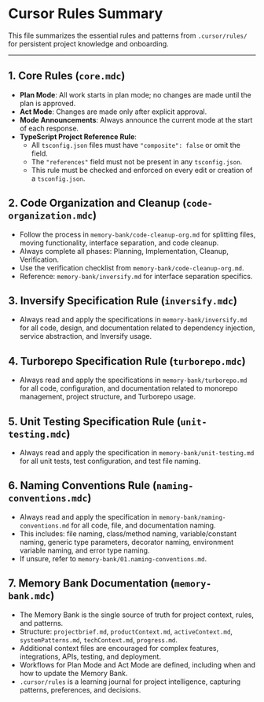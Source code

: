 # Cursor Rules Summary

This file summarizes the essential rules and patterns from `.cursor/rules/` for persistent project knowledge and onboarding.

---

## 1. Core Rules (`core.mdc`)
- **Plan Mode**: All work starts in plan mode; no changes are made until the plan is approved.
- **Act Mode**: Changes are made only after explicit approval.
- **Mode Announcements**: Always announce the current mode at the start of each response.
- **TypeScript Project Reference Rule**:
  - All `tsconfig.json` files must have `"composite": false` or omit the field.
  - The `"references"` field must not be present in any `tsconfig.json`.
  - This rule must be checked and enforced on every edit or creation of a `tsconfig.json`.

## 2. Code Organization and Cleanup (`code-organization.mdc`)
- Follow the process in `memory-bank/code-cleanup-org.md` for splitting files, moving functionality, interface separation, and code cleanup.
- Always complete all phases: Planning, Implementation, Cleanup, Verification.
- Use the verification checklist from `memory-bank/code-cleanup-org.md`.
- Reference: `memory-bank/inversify.md` for interface separation specifics.

## 3. Inversify Specification Rule (`inversify.mdc`)
- Always read and apply the specifications in `memory-bank/inversify.md` for all code, design, and documentation related to dependency injection, service abstraction, and Inversify usage.

## 4. Turborepo Specification Rule (`turborepo.mdc`)
- Always read and apply the specifications in `memory-bank/turborepo.md` for all code, configuration, and documentation related to monorepo management, project structure, and Turborepo usage.

## 5. Unit Testing Specification Rule (`unit-testing.mdc`)
- Always read and apply the specification in `memory-bank/unit-testing.md` for all unit tests, test configuration, and test file naming.

## 6. Naming Conventions Rule (`naming-conventions.mdc`)
- Always read and apply the specification in `memory-bank/naming-conventions.md` for all code, file, and documentation naming.
- This includes: file naming, class/method naming, variable/constant naming, generic type parameters, decorator naming, environment variable naming, and error type naming.
- If unsure, refer to `memory-bank/01.naming-conventions.md`.

## 7. Memory Bank Documentation (`memory-bank.mdc`)
- The Memory Bank is the single source of truth for project context, rules, and patterns.
- Structure: `projectbrief.md`, `productContext.md`, `activeContext.md`, `systemPatterns.md`, `techContext.md`, `progress.md`.
- Additional context files are encouraged for complex features, integrations, APIs, testing, and deployment.
- Workflows for Plan Mode and Act Mode are defined, including when and how to update the Memory Bank.
- `.cursor/rules` is a learning journal for project intelligence, capturing patterns, preferences, and decisions. 